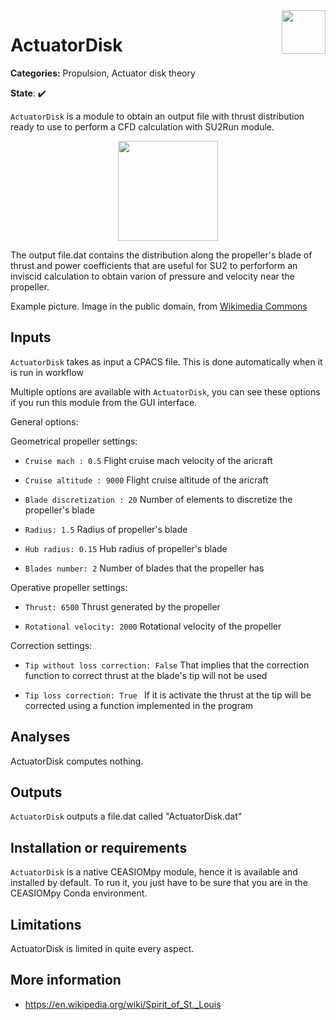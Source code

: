 
<img align="right" height="70" src="../../documents/logos/CEASIOMpy_banner_main.png">

# ActuatorDisk

**Categories:** Propulsion, Actuator disk theory

**State**: :heavy_check_mark:

`ActuatorDisk` is a module to obtain an output file with thrust distribution ready to use to perform a CFD calculation with SU2Run module.

<p align="center">
<img height="160" src="files/Spirit_of_St._Louis.jpg">
</p>

The output file.dat contains the distribution along the propeller's blade of thrust and power coefficients that are useful for SU2 to perforform an inviscid calculation to obtain varion of pressure and velocity near the propeller.

Example picture. Image in the public domain, from [Wikimedia Commons](https://commons.wikimedia.org/wiki/File:Spirit_of_St._Louis.jpg)

## Inputs

`ActuatorDisk` takes as input a CPACS file. This is done automatically when it is run in workflow

Multiple options are available with `ActuatorDisk`, you can see these options if you run this module from the GUI interface.

General options:

Geometrical propeller settings: 

* `Cruise mach : 0.5`
Flight cruise mach velocity of the aricraft

* `Cruise altitude : 9000`
Flight cruise altitude of the aricraft

* `Blade discretization : 20`
Number of elements to discretize the propeller's blade

* `Radius: 1.5`
Radius of propeller's blade

* `Hub radius: 0.15`
Hub radius of propeller's blade

* `Blades number: 2`
Number of blades that the propeller has

Operative propeller settings:

* `Thrust: 6500`
Thrust generated by the propeller 

* `Rotational velocity: 2000`
Rotational velocity of the propeller 

Correction settings:

* `Tip without loss correction: False`
That implies that the correction function to correct thrust at the blade's tip will not be used 

* `Tip loss correction: True `
If it is activate the thrust at the tip will be corrected using a function implemented in the program

## Analyses

ActuatorDisk computes nothing.

## Outputs

`ActuatorDisk` outputs a file.dat called "ActuatorDisk.dat"

## Installation or requirements

`ActuatorDisk` is a native CEASIOMpy module, hence it is available and installed by default. To run it, you just have to be sure that you are in the CEASIOMpy Conda environment.

## Limitations

ActuatorDisk is limited in quite every aspect.

## More information

* <https://en.wikipedia.org/wiki/Spirit_of_St._Louis>
